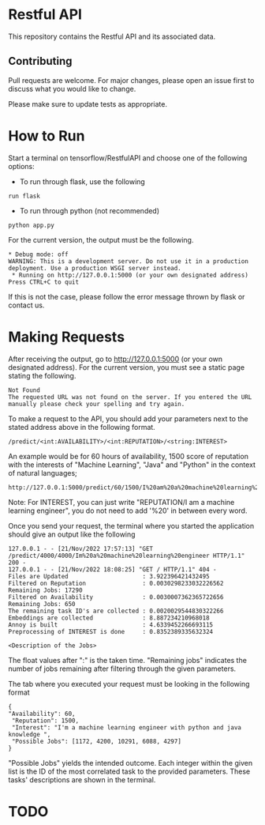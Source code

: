 # Restful API
This repository contains the Restful API and its associated data.


## Contributing
Pull requests are welcome. For major changes, please open an issue first to discuss what you would like to change.

Please make sure to update tests as appropriate.

# How to Run

Start a terminal on tensorflow/RestfulAPI and choose one of the following options:
- To run through flask, use the following
```
run flask
```
- To run through python (not recommended)
``` 
python app.py
```

For the current version, the output must be the following.
```
* Debug mode: off
WARNING: This is a development server. Do not use it in a production deployment. Use a production WSGI server instead.
 * Running on http://127.0.0.1:5000 (or your own designated address)
Press CTRL+C to quit
```
If this is not the case, please follow the error message thrown by flask or contact us.

# Making Requests
After receiving the output, go to http://127.0.0.1:5000 (or your own designated address).
For the current version, you must see a static page stating the following.
```
Not Found
The requested URL was not found on the server. If you entered the URL manually please check your spelling and try again.
```
To make a request to the API, you should add your parameters next to the stated address above in the following format.
```
/predict/<int:AVAILABILITY>/<int:REPUTATION>/<string:INTEREST>
```
An example would be for 60 hours of availability, 1500 score of reputation with the interests of "Machine Learning", "Java" and "Python" in the context of natural languages;
```
http://127.0.0.1:5000/predict/60/1500/I%20am%20a%20machine%20learning%20engineer%20with%20python%20and%20java%20knowledge

```
Note: For INTEREST, you can just write "REPUTATION/I am a machine learning engineer", you do not need to add '%20' in between every word.

Once you send your request, the terminal where you started the application should give an output like the following
```
127.0.0.1 - - [21/Nov/2022 17:57:13] "GET /predict/4000/4000/Im%20a%20machine%20learning%20engineer HTTP/1.1" 200 -
127.0.0.1 - - [21/Nov/2022 18:08:25] "GET / HTTP/1.1" 404 -
Files are Updated                     : 3.922396421432495
Filtered on Reputation                : 0.0030298233032226562 Remaining Jobs: 17290
Filtered on Availability              : 0.0030007362365722656 Remaining Jobs: 650
The remaining task ID's are collected : 0.0020029544830322266
Embeddings are collected              : 8.887234210968018
Annoy is built                        : 4.6339452266693115
Preprocessing of INTEREST is done     : 0.8352389335632324

<Description of the Jobs>
```
The float values after ":" is the taken time.
"Remaining jobs" indicates the number of jobs remaining after filtering through the given parameters.

The tab where you executed your request must be looking in the following format 
```
{
"Availability": 60,
 "Reputation": 1500,
 "Interest": "I'm a machine learning engineer with python and java knowledge ",
 "Possible Jobs": [1172, 4200, 10291, 6088, 4297]
}
```
"Possible Jobs" yields the intended outcome. Each integer within the given list is the ID of the most correlated task to the provided parameters. These tasks' descriptions are shown in the terminal.

# TODO






